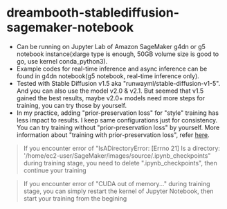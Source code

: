 # dreambooth-stablediffusion-sagemaker-notebook  
 
* Can be running on Jupyter Lab of Amazon SageMaker g4dn or g5 notebook instance(xlarge type is enough, 50GB volume size is good to go, use kernel conda_python3).
* Example codes for real-time inference and async inference can be found in g4dn notebook(g5 notebook, real-time inference only).
* Tested with Stable Diffusion v1.5 aka "runwayml/stable-diffusion-v1-5". And you can also use the model v2.0 & v2.1. But seemed that v1.5 gained the best results, maybe v2.0+ models need more steps for training, you can try those by yourself.
* In my practice, adding "prior-preservation loss" for "style" training has less impact to results. I keep same configurations just for consistency. You can try training without "prior-preservation loss" by yourself. More information about "training with prior-preservation loss", refer [here](https://github.com/huggingface/diffusers/tree/main/examples/dreambooth#training-with-prior-preservation-loss).  


> If you encounter error of "IsADirectoryError: [Errno 21] Is a directory: '/home/ec2-user/SageMaker/images/source/.ipynb_checkpoints" during training stage, you need to delete ".ipynb_checkpoints", then continue your training  

> If you encounter error of "CUDA out of memory..." during training stage, you can simply restart the kernel of Jupyter Notebook, then start your training from the begining


